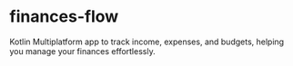 # finances-flow
Kotlin Multiplatform app to track income, expenses, and budgets, helping you manage your finances effortlessly.
